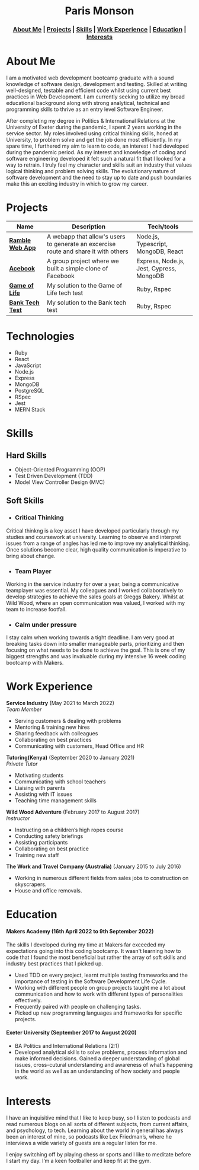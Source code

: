 <h1 align="center">Paris Monson</h1>

<h3 align="center"><a href="#aboutme">About Me</a> | <a href="#projects">Projects</a> | <a href="#skills">Skills</a> | <a href="#work">Work Experience</a> | <a href="#education">Education</a> | <a href="#interests">Interests</a></h3>


<h1 id="aboutme">About Me</h1>

I am a motivated web development bootcamp graduate with a sound knowledge of software design, development and testing. Skilled at writing well-designed, testable and efficient code whilst using current best practices in Web Development. I am currently seeking to utilize my broad educational background along with strong analytical, technical and programming skills to thrive as an entry level Software Engineer.

After completing my degree in Politics & International Relations at the University of Exeter during the pandemic, I spent 2 years working in the service sector. My roles involved using critical thinking skills, honed at University, to problem solve and get the job done most efficiently. In my spare time, I furthered my aim to learn to code, an interest I had developed during the pandemic period. As my interest and knowledge of coding and software engineering developed it felt such a natural fit that I looked for a way to retrain. I truly feel my character and skills suit an industry that values logical thinking and problem solving skills. The evolutionary nature of software development and the need to stay up to date and push boundaries make this an exciting industry in which to grow my career. 


<h1 id="projects">Projects</h1>

| Name                         | Description       | Tech/tools        |
| ---------------------------- | ----------------- | ----------------- |
| **[Ramble Web App](https://github.com/ParisMonson/Ramble-App)**            | A webapp that allow's users to generate an excercise route and share it with others | Node.js, Typescript, MongoDB, React |
| **[Acebook](https://github.com/ParisMonson/acebook-the-pyjamas)** | A group project where we built a simple clone of Facebook | Express, Node.js, Jest, Cypress, MongoDB    |
| **[Game of Life](https://github.com/ParisMonson/game_of_life)** | My solution to the Game of Life tech test | Ruby, Rspec             |
| **[Bank Tech Test](https://github.com/ParisMonson/bank-tech-test)** | My solution to the Bank tech test |    Ruby, Rspec          |

# Technologies
- Ruby
- React
- JavaScript
- Node.js
- Express
- MongoDB
- PostgreSQL
- RSpec
- Jest
- MERN Stack

<h1 id="skills">Skills</h1>

## Hard Skills
- Object-Oriented Programming (OOP)
- Test Driven Development (TDD)
- Model View Controller Design (MVC)

## Soft Skills
- ### Critical Thinking 
Critical thinkng is a key asset I have developed particularly through my studies and coursework at university. Learning to observe and interpret issues from a range of angles has led me to improve my analytical thinking. Once solutions become clear, high quality communication is imperative to bring about change. 
- ### Team Player
Working in the service industry for over a year, being a communicative teamplayer was essential. My colleagues and I worked collaboratively to develop strategies to achieve the sales goals at Greggs Bakery. Whilst at Wild Wood, where an open communication was valued, I worked with my team to increase footfall. 
- ### Calm under pressure 
I stay calm when working towards a tight deadline. I am very good at breaking tasks down into smaller manageable parts, prioritizing and then focusing on what needs to be done to achieve the goal. This is one of my biggest strengths and was invaluable during my intensive 16 week coding bootcamp with Makers.

<h1 id="work">Work Experience</h1>

**Service Industry** (May 2021 to March 2022)  
_Team Member_

- Serving customers & dealing with problems
- Mentoring & training new hires
- Sharing feedback with colleagues
- Collaborating on best practices
- Communicating with customers, Head Office and HR


**Tutoring(Kenya)** (September 2020 to January 2021)  
_Private Tutor_

- Motivating students
- Communicating with school teachers
- Liaising with parents
- Assisting with IT issues
- Teaching time management skills


**Wild Wood Adventure** (February 2017 to August 2017)  
_Instructor_

- Instructing on a children’s high ropes course
- Conducting safety briefings
- Assisting participants
- Collaborating on best practice
- Training new staff



**The Work and Travel Company 
(Australia)** (January 2015 to July 2016)  

- Working in numerous different fields from sales jobs 
to construction on skyscrapers.
- House and office removals.

<h1 id="education">Education</h1>

#### Makers Academy (16th April 2022 to 9th September 2022)

The skills I developed during my time at Makers far exceeded my expectations going into this coding bootcamp. It wasn't learning how to code that I found the most beneficial but rather the array of soft skills and industry best practices that I picked up.

- Used TDD on every project, learnt multiple testing frameworks and the importance of testing in the Software Development Life Cycle.
- Working with different people on group projects taught me a lot about communication and how to work with different types of personalities effectively.
- Frequently paired with people on challenging tasks.
- Picked up new programming languages and frameworks for specific projects.

#### Exeter University (September 2017 to August 2020)

- BA Politics and International Relations (2:1)
- Developed analytical skills to solve problems, process information and make informed decisions. 
Gained a deeper understanding of global issues, cross-cutural understanding and awareness of what’s happening in the world as well as an understanding of how society and people work.


<h1 id="interests">Interests</h1>

I have an inquisitive mind that I like to keep busy, so I listen to podcasts and read numerous blogs on all sorts of different subjects, from current affairs, and psychology, to tech.  Learning about the world in general has always been an interest of mine, so podcasts like Lex Friedman’s, where he interviews a wide variety of guests are a regular listen for me.

I enjoy switching off by playing chess or sports and I like to meditate before I start my day.  I’m a keen footballer and keep fit at the gym.
 
